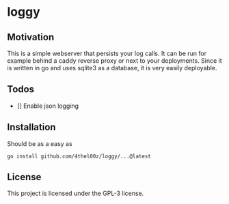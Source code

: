 # loggy

## Motivation

This is a simple webserver that persists your log calls.
It  can be run for example behind a caddy reverse proxy or next to your deployments.
Since it is written in go and uses sqlite3 as a database, it is very easily deployable.

## Todos

- [] Enable json logging

## Installation

Should be as a easy as

```
go install github.com/4thel00z/loggy/...@latest
```

## License

This project is licensed under the GPL-3 license.
